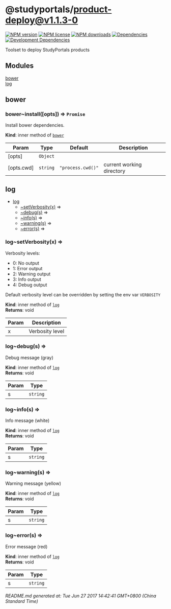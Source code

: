 # @studyportals/product-deploy@v1.1.3-0

<a href="https://www.npmjs.com/package/@studyportals/product-deploy" title="View this project on NPM" target="_blank"><img src="https://img.shields.io/npm/v/@studyportals/product-deploy.svg?style=flat" alt="NPM version" /></a>
<a href="https://www.npmjs.com/package/@studyportals/product-deploy" title="View this project on NPM" target="_blank"><img src="https://img.shields.io/npm/l/@studyportals/product-deploy.svg?style=flat" alt="NPM license" /></a>
<a href="https://www.npmjs.com/package/@studyportals/product-deploy" title="View this project on NPM" target="_blank"><img src="https://img.shields.io/npm/dm/@studyportals/product-deploy.svg?style=flat" alt="NPM downloads" /></a>
<a href="https://david-dm.org/studyportals/product-deploy" title="View this project on David" target="_blank"><img src="https://img.shields.io/david/studyportals/product-deploy.svg?style=flat" alt="Dependencies" /></a>
<a href="https://david-dm.org/studyportals/product-deploy" title="View this project on David" target="_blank"><img src="https://img.shields.io/david/dev/studyportals/product-deploy.svg?style=flat" alt="Development Dependencies" /></a>

Toolset to deploy StudyPortals products

## Modules

<dl>
<dt><a href="#module_bower">bower</a></dt>
<dd></dd>
<dt><a href="#module_log">log</a></dt>
<dd></dd>
</dl>

<a name="module_bower"></a>

## bower
<a name="module_bower..install"></a>

### bower~install([opts]) ⇒ <code>Promise</code>
Install bower dependencies.

**Kind**: inner method of [<code>bower</code>](#module_bower)  

| Param | Type | Default | Description |
| --- | --- | --- | --- |
| [opts] | <code>Object</code> |  |  |
| [opts.cwd] | <code>string</code> | <code>&quot;process.cwd()&quot;</code> | current working directory |

<a name="module_log"></a>

## log

* [log](#module_log)
    * [~setVerbosity(x)](#module_log..setVerbosity) ⇒
    * [~debug(s)](#module_log..debug) ⇒
    * [~info(s)](#module_log..info) ⇒
    * [~warning(s)](#module_log..warning) ⇒
    * [~error(s)](#module_log..error) ⇒

<a name="module_log..setVerbosity"></a>

### log~setVerbosity(x) ⇒
Verbosity levels:- 0: No output- 1: Error output- 2: Warning output- 3: Info output- 4: Debug outputDefault verbosity level can be overridden by setting the env var `VERBOSITY`

**Kind**: inner method of [<code>log</code>](#module_log)  
**Returns**: void  

| Param | Description |
| --- | --- |
| x | Verbosity level |

<a name="module_log..debug"></a>

### log~debug(s) ⇒
Debug message (gray)

**Kind**: inner method of [<code>log</code>](#module_log)  
**Returns**: void  

| Param | Type |
| --- | --- |
| s | <code>string</code> | 

<a name="module_log..info"></a>

### log~info(s) ⇒
Info message (white)

**Kind**: inner method of [<code>log</code>](#module_log)  
**Returns**: void  

| Param | Type |
| --- | --- |
| s | <code>string</code> | 

<a name="module_log..warning"></a>

### log~warning(s) ⇒
Warning message (yellow)

**Kind**: inner method of [<code>log</code>](#module_log)  
**Returns**: void  

| Param | Type |
| --- | --- |
| s | <code>string</code> | 

<a name="module_log..error"></a>

### log~error(s) ⇒
Error message (red)

**Kind**: inner method of [<code>log</code>](#module_log)  
**Returns**: void  

| Param | Type |
| --- | --- |
| s | <code>string</code> | 


_README.md generated at: Tue Jun 27 2017 14:42:41 GMT+0800 (China Standard Time)_